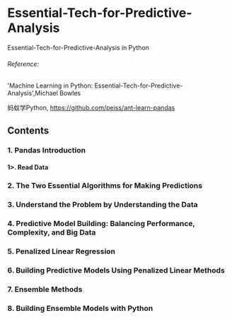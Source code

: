 # Essential-Tech-for-Predictive-Analysis
Essential-Tech-for-Predictive-Analysis in Python

###### Reference: 

'Machine Learning in Python: Essential-Tech-for-Predictive-Analysis',Michael Bowles 

蚂蚁学Python, https://github.com/peiss/ant-learn-pandas

## Contents

### 1. Pandas Introduction
#### 1>. Read Data


### 2. The Two Essential Algorithms for Making Predictions

### 3. Understand the Problem by Understanding the Data 

### 4. Predictive Model Building: Balancing Performance, Complexity, and Big Data

### 5. Penalized Linear Regression

### 6. Building Predictive Models Using Penalized Linear Methods 

### 7. Ensemble Methods

### 8. Building Ensemble Models with Python

